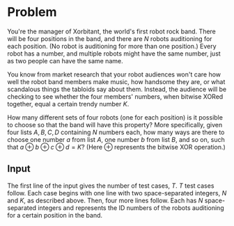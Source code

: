 # Problem

You're the manager of Xorbitant, the world's first robot rock band. There will be four positions in the band, and there are $N$ robots auditioning for each position. (No robot is auditioning for more than one position.) Every robot has a number, and multiple robots might have the same number, just as two people can have the same name.

You know from market research that your robot audiences won't care how well the robot band members make music, how handsome they are, or what scandalous things the tabloids say about them. Instead, the audience will be checking to see whether the four members' numbers, when bitwise XORed together, equal a certain trendy number $K$.

How many different sets of four robots (one for each position) is it possible to choose so that the band will have this property? More specifically, given four lists $A, B, C, D$ containing $N$ numbers each, how many ways are there to choose one number $a$ from list $A$, one number $b$ from list $B$, and so on, such that $a \oplus b \oplus c \oplus d = K$? (Here $\oplus$ represents the bitwise XOR operation.)

## Input

The first line of the input gives the number of test cases, $T$. $T$ test cases follow. Each case begins with one line with two space-separated integers, $N$ and $K$, as described above. Then, four more lines follow. Each has $N$ space-separated integers and represents the ID numbers of the robots auditioning for a certain position in the band.
